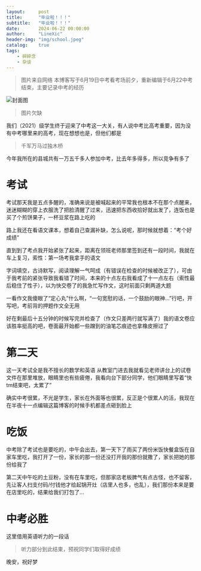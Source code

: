 ```yaml
---
layout:     post
title:      "毕业啦！！！"
subtitle:   "毕业啦！！！"
date:       2024-06-22 00:00:00
author:     "LineXic"
header-img: "img/school.jpeg"
catalog:    true
tags:
    - 碎碎念
    - 杂谈
---
```


> 图片来自网络
  >本博客写于6月19日中考看考场前夕，重新编辑于6月22中考结束，主要记录中考的经历

![封面图](https://ts1.cn.mm.bing.net/th/id/R-C.cb10ffedc2cbbae1cda6134e618b6942?rik=XUzlrgCQQ6mGQg&riu=http%3a%2f%2fpic.to8to.com%2fcase%2f1309%2f28%2f20130928_b77704c4e6c8215270d1msh21an2c8ao.jpg&ehk=jOk15TfZ3VGpK6NjRFI%2fq25l8zFc%2fbncZLd4LGBtB34%3d&risl=&pid=ImgRaw&r=0)
> 图片欠缺

我们（2021）级学生终于迎来了中考这一大关，有人说中考比高考重要，因为没有中考哪里来的高考，现在想想也是，但他们都是
>千军万马过独木桥

今年我所在的县城共有一万五千多人参加中考，比去年多得多，所以竞争有多了

# 考试
考试那天我是五点多醒的，准确来说是被喊起来的平常我也根本不在那个点醒来，迷迷糊糊的穿上衣服洗了把脸清醒了过来，迅速把东西收拾好就出发了，连饭也是买了个煎饼果子，一杯豆浆在路上吃的

路上我还在看语文课本，想着自己查漏补缺，怎么说呢，那时候就想着：“考个好成绩”

直到到了考点我开始紧张了起来，距离在领班老师那里签到还有一段时间，我就在车上复习，索性：第一场考我拿手的语文

字词填空，古诗默写，阅读理解一气呵成（有错误在检查的时候被改正了），可由于我考前的紧张导致我看错了时间，本来的十点左右我看成了十一点左右（索性最后稳住了性子），以为快交卷了的我急忙写作文，这时前面只剩两道大题

一看作文我傻眼了“定心丸”什么啊，“一句宽慰的话，一个鼓励的眼神...”行吧，开写吧，考前背的押题作文全无用

好在剩最后十五分钟的时候写完并检查了（作文只差两行就写满了）我的语文卷应该胜率挺高的吧，卷面最开始都一些蹭到的油笔芯痕迹也拿橡皮擦过了

# 第二天
这一天考试全是我不擅长的数学和英语
从教室门进去我就看见老师讲台上的试卷文件在那里堆放，眼睛里也有些疲倦，我看向台下部分同学，他们眼睛里写着“快tm结束吧，太累了”

确实中考很累，不光是学生，家长在外面等也很累，反正是个很累人的活，我现在在半夜十一点编辑这篇博客的时候手机都差点砸到脸上

# 吃饭
中考除了考试也是要吃的，中午会出去，第一天下了雨买了两份米饭快餐盒饭在自家车里吃，我打开了一份，家长的那一份还没打开我的那份就撒了，家长把她的那份给我了

第二天中午吃的土豆粉，没有在车里吃，但那家店老板脾气有点古怪，也不留客，先让客人扫支付码/付钱他才给起锅开灶（店里人也多，也乱），我们那份本来是要在店里吃的，结果给我们打包了...

# 中考必胜
这里借用英语听力的一段话
> 听力部分到此结束，预祝同学们取得好成绩

晚安，祝好梦
